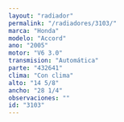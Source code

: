 ```yaml
---
layout: "radiador"
permalink: "/radiadores/3103/"
marca: "Honda"
modelo: "Accord"
ano: "2005"
motor: "V6 3.0"
transmision: "Automática"
parte: "432641"
clima: "Con clima"
alto: "14 5/8"
ancho: "28 1/4"
observaciones: ""
id: "3103"
---
```


